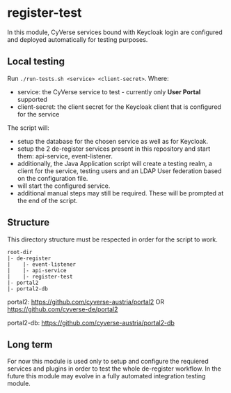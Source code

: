 # register-test

In this module, CyVerse services bound with Keycloak login are configured and deployed
automatically for testing purposes.

## Local testing

Run `./run-tests.sh <service> <client-secret>`. Where:

 - service: the CyVerse service to test - currently only **User Portal** supported
 - client-secret: the client secret for the Keycloak client that is configured for the service

The script will:

- setup the database for the chosen service as well as for Keycloak.
- setup the 2 de-register services present in this repository and start them:
api-service, event-listener.
- additionally, the Java Application script will create a testing realm, a client for the
service, testing users and an LDAP User federation based on the configuration file.
- will start the configured service.
- additional manual steps may still be required. These will be prompted at the end of the script.

## Structure

This directory structure must be respected in order for the script to work.

```
root-dir
|- de-register
|    |- event-listener
|    |- api-service
|    |- register-test
|- portal2
|- portal2-db
```

portal2: https://github.com/cyverse-austria/portal2 OR https://github.com/cyverse-de/portal2

portal2-db: https://github.com/cyverse-austria/portal2-db

## Long term
For now this module is used only to setup and configure the requiered services and plugins 
in order to test the whole de-register workflow. In the future this module may evolve in a
fully automated integration testing module.